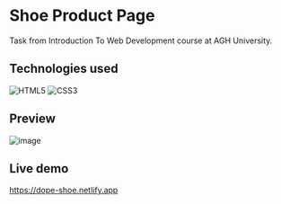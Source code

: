 # Shoe Product Page

Task from Introduction To Web Development course at AGH University.

## Technologies used
![HTML5](https://img.shields.io/static/v1?style=for-the-badge&message=HTML5&color=E34F26&logo=HTML5&logoColor=FFFFFF&label=)
![CSS3](https://img.shields.io/static/v1?style=for-the-badge&message=CSS3&color=1572B6&logo=CSS3&logoColor=FFFFFF&label=)

## Preview
![image](https://github.com/Wajktor13/shoe-product-page/assets/76243064/ab8ee8dd-de13-4ed7-baba-e55bcb93f291)
## Live demo
<a href="https://dope-shoe.netlify.app" target="_blank">https://dope-shoe.netlify.app</a>
